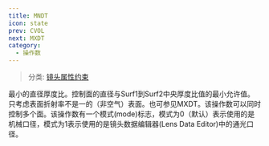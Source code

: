```yaml
---
title: MNDT
icon: state
prev: CVOL
next: MXDT
category:
  - 操作数
---
```


> 分类: [镜头属性约束](/hb/operands/131/880/  "Zemax 操作数 镜头属性约束")

最小的直径厚度比。控制面的直径与Surf1到Surf2中央厚度比值的最小允许值。只考虑表面折射率不是一的（非空气）表面。也可参见MXDT。该操作数可以同时控制多个面。该操作数有一个模式(mode)标志，模式为0（默认）表示使用的是机械口径，模式为1表示使用的是镜头数据编辑器(Lens Data Editor)中的通光口径。